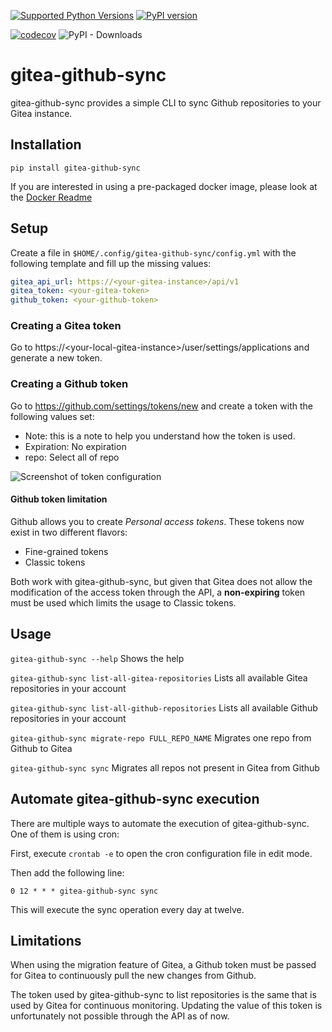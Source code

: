 [![Supported Python Versions](https://img.shields.io/pypi/pyversions/gitea-github-sync/0.1.0)](https://pypi.org/project/gitea-github-sync/) [![PyPI version](https://badge.fury.io/py/gitea-github-sync.svg)](https://badge.fury.io/py/gitea-github-sync)

[![codecov](https://img.shields.io/codecov/c/github/Muscaw/gitea-github-sync?label=codecov&logo=codecov)](https://codecov.io/gh/Muscaw/gitea-github-sync) ![PyPI - Downloads](https://img.shields.io/pypi/dm/gitea-github-sync)

# gitea-github-sync

gitea-github-sync provides a simple CLI to sync Github repositories to your Gitea instance.

## Installation

```
pip install gitea-github-sync
```

If you are interested in using a pre-packaged docker image, please look at the [Docker Readme](docs/docker/README.md)

## Setup
Create a file in `$HOME/.config/gitea-github-sync/config.yml` with the following template and fill up the missing values:

```yaml
gitea_api_url: https://<your-gitea-instance>/api/v1
gitea_token: <your-gitea-token>
github_token: <your-github-token>
```

### Creating a Gitea token
Go to https://\<your-local-gitea-instance\>/user/settings/applications and generate a new token.

### Creating a Github token

Go to https://github.com/settings/tokens/new and create a token with the following values set:
- Note: this is a note to help you understand how the token is used.
- Expiration: No expiration
- repo: Select all of repo

![Screenshot of token configuration](docs/readme/github_token_permission.png)

#### Github token limitation
Github allows you to create _Personal access tokens_. These tokens now exist in two different flavors:
- Fine-grained tokens
- Classic tokens

Both work with gitea-github-sync, but given that Gitea does not allow the modification of the access token through the API, a **non-expiring** token must be used which limits the usage to Classic tokens.

## Usage

`gitea-github-sync --help` Shows the help

`gitea-github-sync list-all-gitea-repositories` Lists all available Gitea repositories in your account

`gitea-github-sync list-all-github-repositories` Lists all available Github repositories in your account

`gitea-github-sync migrate-repo FULL_REPO_NAME` Migrates one repo from Github to Gitea

`gitea-github-sync sync` Migrates all repos not present in Gitea from Github

## Automate gitea-github-sync execution

There are multiple ways to automate the execution of gitea-github-sync. One of them is using cron:

First, execute `crontab -e` to open the cron configuration file in edit mode.

Then add the following line:
```
0 12 * * * gitea-github-sync sync
```

This will execute the sync operation every day at twelve.

## Limitations

When using the migration feature of Gitea, a Github token must be passed for Gitea to continuously pull the new changes from Github.

The token used by gitea-github-sync to list repositories is the same that is used by Gitea for continuous monitoring. Updating the value of this token is unfortunately not possible through the API as of now. 
